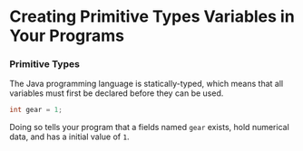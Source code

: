 # Creating Primitive Types Variables in Your Programs

### Primitive Types

The Java programming language is statically-typed, which means that all variables must first be declared before they can be used.

```java
int gear = 1;
```

Doing so tells your program that a fields named `gear` exists, hold numerical data, and has a  initial value of `1`.